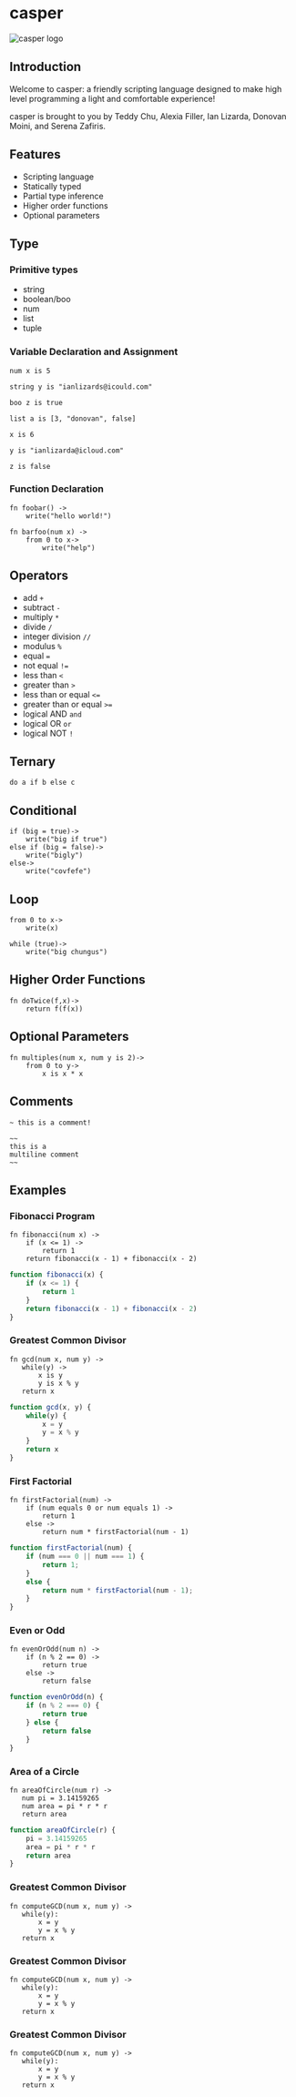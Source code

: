 # casper

![casper logo](/images/casper-logo.png)

## Introduction

Welcome to casper: a friendly scripting language designed to make high level programming a light and comfortable experience!

casper is brought to you by Teddy Chu, Alexia Filler, Ian Lizarda, Donovan Moini, and Serena Zafiris.

## Features

- Scripting language
- Statically typed
- Partial type inference
- Higher order functions
- Optional parameters

## Type

### Primitive types

- string
- boolean/boo
- num
- list
- tuple

### Variable Declaration and Assignment

`num x is 5`

`string y is "ianlizards@icould.com"`

`boo z is true`

`list a is [3, "donovan", false]`

`x is 6`

`y is "ianlizarda@icloud.com"`

`z is false`

### Function Declaration

```casper
fn foobar() ->
    write("hello world!")

fn barfoo(num x) ->
    from 0 to x->
        write("help")
```

## Operators

- add `+`
- subtract `-`
- multiply `*`
- divide `/`
- integer division `//`
- modulus `%`
- equal `=`
- not equal `!=`
- less than `<`
- greater than `>`
- less than or equal `<=`
- greater than or equal `>=`
- logical AND `and`
- logical OR `or`
- logical NOT `!`

## Ternary

`do a if b else c`

## Conditional

```casper
if (big = true)->
    write("big if true")
else if (big = false)->
    write("bigly")
else->
    write("covfefe")
```

## Loop

```casper
from 0 to x->
    write(x)
```

```casper
while (true)->
    write("big chungus")
```

## Higher Order Functions

```casper
fn doTwice(f,x)->
    return f(f(x))
```

## Optional Parameters

```casper
fn multiples(num x, num y is 2)->
    from 0 to y->
        x is x * x
```

## Comments

```casper
~ this is a comment!

~~
this is a
multiline comment
~~
```

## Examples

### Fibonacci Program

```casper
fn fibonacci(num x) ->
    if (x <= 1) ->
	    return 1
	return fibonacci(x - 1) + fibonacci(x - 2)
```
```Javascript
function fibonacci(x) {
    if (x <= 1) {
        return 1
    }
    return fibonacci(x - 1) + fibonacci(x - 2)
}
```

### Greatest Common Divisor

```casper
fn gcd(num x, num y) ->
   while(y) ->
       x is y
       y is x % y
   return x
```
```Javascript
function gcd(x, y) {
    while(y) {
        x = y
        y = x % y
    }
    return x
}
```

### First Factorial

```casper
fn firstFactorial(num) -> 
    if (num equals 0 or num equals 1) ->
        return 1
    else ->
        return num * firstFactorial(num - 1)
```
```JavaScript
function firstFactorial(num) { 
    if (num === 0 || num === 1) {
        return 1;
    }
    else {
        return num * firstFactorial(num - 1); 
    }      
}
```


### Even or Odd

```casper
fn evenOrOdd(num n) ->
    if (n % 2 == 0) ->
        return true
    else ->
        return false
```
```JavaScript
function evenOrOdd(n) {
    if (n % 2 === 0) {
        return true
    } else {
        return false
    }
}
```

### Area of a Circle

```casper
fn areaOfCircle(num r) ->
   num pi = 3.14159265
   num area = pi * r * r
   return area
```
```JavaScript
function areaOfCircle(r) {
    pi = 3.14159265
    area = pi * r * r
    return area
}
```

### Greatest Common Divisor

```casper
fn computeGCD(num x, num y) ->
   while(y):
       x = y
       y = x % y
   return x
```

### Greatest Common Divisor

```casper
fn computeGCD(num x, num y) ->
   while(y):
       x = y
       y = x % y
   return x
```

### Greatest Common Divisor

```casper
fn computeGCD(num x, num y) ->
   while(y):
       x = y
       y = x % y
   return x
```
